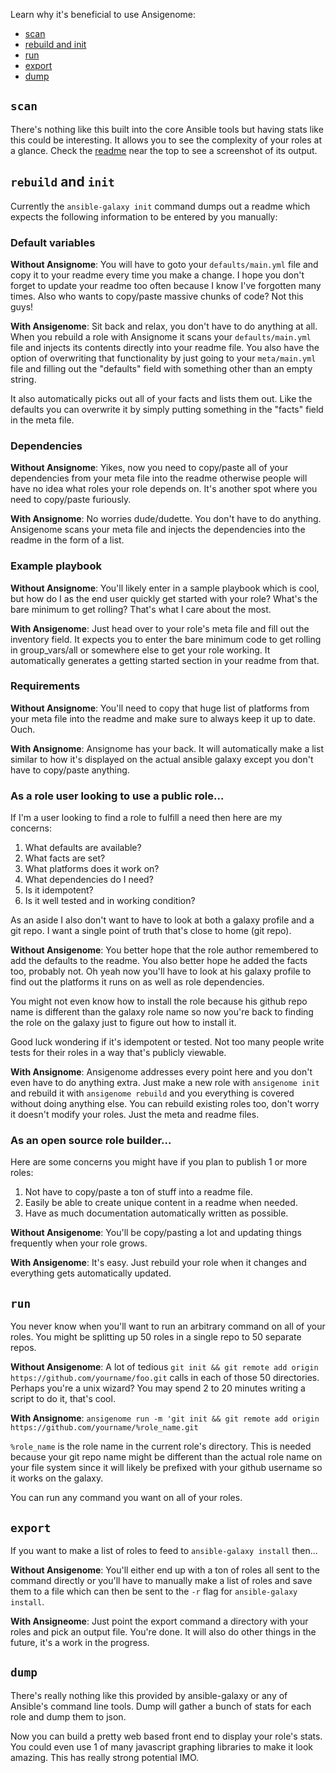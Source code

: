 Learn why it's beneficial to use Ansigenome:

- [scan](#scan)
- [rebuild and init](#rebuild-and-init)
- [run](#run)
- [export](#export)
- [dump](#dump)

## `scan`

There's nothing like this built into the core Ansible tools but having stats like this could be interesting. It allows you to see the complexity of your roles at a glance. Check the [readme](https://github.com/nickjj/ansigenome) near the top to see a screenshot of its output.

## `rebuild` and `init`

Currently the `ansible-galaxy init` command dumps out a readme which expects the following information to be entered by you manually:

### Default variables

**Without Ansignome**: You will have to goto your `defaults/main.yml` file and copy it to your readme every time you make a change. I hope you don't forget to update your readme too often because I know I've forgotten many times. Also who wants to copy/paste massive chunks of code? Not this guys!

**With Ansigenome**: Sit back and relax, you don't have to do anything at all. When you rebuild a role with Ansignome it scans your `defaults/main.yml` file and injects its contents directly into your readme file. You also have the option of overwriting that functionality by just going to your `meta/main.yml` file and filling out the "defaults" field with something other than an empty string.

It also automatically picks out all of your facts and lists them out. Like the defaults you can overwrite it by simply putting something in the "facts" field in the meta file.

### Dependencies

**Without Ansignome**: Yikes, now you need to copy/paste all of your dependencies from your meta file into the readme otherwise people will have no idea what roles your role depends on. It's another spot where you need to copy/paste furiously.

**With Ansignome**: No worries dude/dudette. You don't have to do anything. Ansigenome scans your meta file and injects the dependencies into the readme in the form of a list.

### Example playbook

**Without Ansignome**: You'll likely enter in a sample playbook which is cool, but how do I as the end user quickly get started with your role? What's the bare minimum to get rolling? That's what I care about the most.

**With Ansigenome**: Just head over to your role's meta file and fill out the inventory field. It expects you to enter the bare minimum code to get rolling in group_vars/all or somewhere else to get your role working. It automatically generates a getting started section in your readme from that.

### Requirements

**Without Ansignome**: You'll need to copy that huge list of platforms from your meta file into the readme and make sure to always keep it up to date. Ouch.

**With Ansignome**: Ansignome has your back. It will automatically make a list similar to how it's displayed on the actual ansible galaxy except you don't have to copy/paste anything.

### As a role user looking to use a public role...

If I'm a user looking to find a role to fulfill a need then here are my concerns:

1. What defaults are available?
2. What facts are set?
3. What platforms does it work on?
4. What dependencies do I need?
5. Is it idempotent?
6. Is it well tested and in working condition?

As an aside I also don't want to have to look at both a galaxy profile and a git repo. I want a single point of truth that's close to home (git repo).

**Without Ansigenome**: You better hope that the role author remembered to add the defaults to the readme. You also better hope he added the facts too, probably not. Oh yeah now you'll have to look at his galaxy profile to find out the platforms it runs on as well as role dependencies.

You might not even know how to install the role because his github repo name is different than the galaxy role name so now you're back to finding the role on the galaxy just to figure out how to install it.

Good luck wondering if it's idempotent or tested. Not too many people write tests for their roles in a way that's publicly viewable.

**With Ansignome**: Ansigenome addresses every point here and you don't even have to do anything extra. Just make a new role with `ansigenome init` and rebuild it with `ansigenome rebuild` and you everything is covered without doing anything else. You can rebuild existing roles too, don't worry it doesn't modify your roles. Just the meta and readme files.

### As an open source role builder...

Here are some concerns you might have if you plan to publish 1 or more roles:

1. Not have to copy/paste a ton of stuff into a readme file.
2. Easily be able to create unique content in a readme when needed.
3. Have as much documentation automatically written as possible.

**Without Ansigenome**: You'll be copy/pasting a lot and updating things frequently when your role grows.

**With Ansigenome**: It's easy. Just rebuild your role when it changes and everything gets automatically updated.

## `run`

You never know when you'll want to run an arbitrary command on all of your roles. You might be splitting up 50 roles in a single repo to 50 separate repos.

**Without Ansigenome**: A lot of tedious `git init && git remote add origin https://github.com/yourname/foo.git` calls in each of those 50 directories. Perhaps you're a unix wizard? You may spend 2 to 20 minutes writing a script to do it, that's cool.

**With Ansignome**: `ansigenome run -m 'git init && git remote add origin https://github.com/yourname/%role_name.git`

`%role_name` is the role name in the current role's directory. This is needed because your git repo name might be different than the actual role name on your file system since it will likely be prefixed with your github username so it works on the galaxy.

You can run any command you want on all of your roles.

## `export`

If you want to make a list of roles to feed to `ansible-galaxy install` then...

**Without Ansigenome**: You'll either end up with a ton of roles all sent to the command directly or you'll have to manually make a list of roles and save them to a file which can then be sent to the `-r` flag for `ansible-galaxy install`.

**With Ansigneome**: Just point the export command a directory with your roles and pick an output file. You're done. It will also do other things in the future, it's a work in the progress.

## `dump`

There's really nothing like this provided by ansible-galaxy or any of Ansible's command line tools. Dump will gather a bunch of stats for each role and dump them to json.

Now you can build a pretty web based front end to display your role's stats. You could even use 1 of many javascript graphing libraries to make it look amazing. This has really strong potential IMO.
